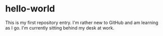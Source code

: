 # hello-world

This is my first repository entry.
I'm rather new to GitHub and am learning as I go.
I'm currently sitting behind my desk at work.

